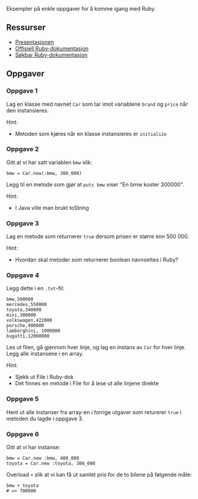 Eksempler på enkle oppgaver for å komme igang med Ruby.

## Ressurser

* [Presentasjonen](https://raw.github.com/eiriklied/ruby-kurs-uia/master/del_1/rubykurs.pdf)
* [Offisiell Ruby-dokumentasjon](http://ruby-doc.org/core/)
* [Søkbar Ruby-dokumentasjon](http://railsapi.com/doc/ruby-v1.9.2/)

## Oppgaver

### Oppgave 1

Lag en klasse med navnet `Car` som tar imot variablene `brand` og
`price` når den instansieres.

Hint:

* Metoden som kjøres når en klasse instansieres er `initialize`

### Oppgave 2

Gitt at vi har satt variablen `bmw` slik:

    bmw = Car.new(:bmw, 300_000)

Legg til en metode som gjør at `puts bmw` viser "En bmw koster 300000".

Hint:

* I Java ville man brukt toString

### Oppgave 3

Lag en metode som returnerer `true` dersom prisen er større enn 500 000.

Hint:

* Hvordan skal metoder som returnerer boolean navnsettes i Ruby?

### Oppgave 4

Legg dette i en `.txt`-fil:

    bmw,500000
    mercedes,550000
    toyota,340000
    mini,300000
    volkswagen,422000
    porsche,900000
    lamborghini, 1000000
    bugatti,12000000

Les ut filen, gå gjennom hver linje, og lag en instans av `Car` for hver
linje. Legg alle instansene i en array.

Hint:

* Sjekk ut File i Ruby-dok
* Det finnes en metode i File for å lese ut alle linjene direkte

### Oppgave 5

Hent ut alle instanser fra array-en i forrige utgaver som returerer
`true` i metoden du lagde i oppgave 3.

### Oppgave 6

Gitt at vi har instanse:

    bmw = Car.new :bmw, 400_000
    toyota = Car.new :toyota, 300_000

Overload `+` slik at vi kan få ut samlet pris for de to bilene på
følgende måte:

    bmw + toyota
    # => 700000
